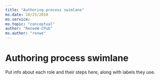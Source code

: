 ```yaml
---
title: "Authoring process swimlane"
ms.date: 10/25/2018
ms.service: 
ms.topic: "conceptual"
author: "ReneeW-CPub"
ms.author: "renwe"
---
```

# Authoring process swimlane

Put info about each role and their steps here, along with labels they use.
